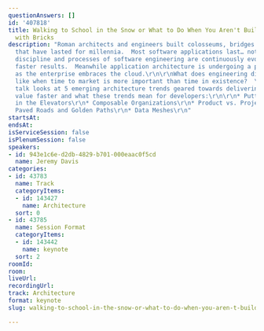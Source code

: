 ```yaml
---
questionAnswers: []
id: '407818'
title: Walking to School in the Snow or What to Do When You Aren't Building Bridges
  with Bricks
description: "Roman architects and engineers built colosseums, bridges and aqueducts
  that have lasted for millennia.  Most software applications last… not as long.\r\n\r\nThe
  discipline and processes of software engineering are continuously evolving to deliver
  faster results.  Meanwhile application architecture is undergoing a paradigm shift
  as the enterprise embraces the cloud.\r\n\r\nWhat does engineering discipline look
  like when time to market is more important than time in existence?  \r\n\r\nThis
  talk looks at 5 emerging architecture trends geared towards delivering business
  value faster and what these trends mean for developers:\r\n\r\n* Putting Architects
  in the Elevators\r\n* Composable Organizations\r\n* Product vs. Project Thinking\r\n*
  Paved Roads and Golden Paths\r\n* Data Meshes\r\n"
startsAt: 
endsAt: 
isServiceSession: false
isPlenumSession: false
speakers:
- id: 943e1c6e-d2db-4829-b701-000eaac0f5cd
  name: Jeremy Davis
categories:
- id: 43783
  name: Track
  categoryItems:
  - id: 143427
    name: Architecture
  sort: 0
- id: 43785
  name: Session Format
  categoryItems:
  - id: 143442
    name: keynote
  sort: 2
roomId: 
room: 
liveUrl: 
recordingUrl: 
track: Architecture
format: keynote
slug: walking-to-school-in-the-snow-or-what-to-do-when-you-aren-t-building-bridges-with-bricks

---
```

